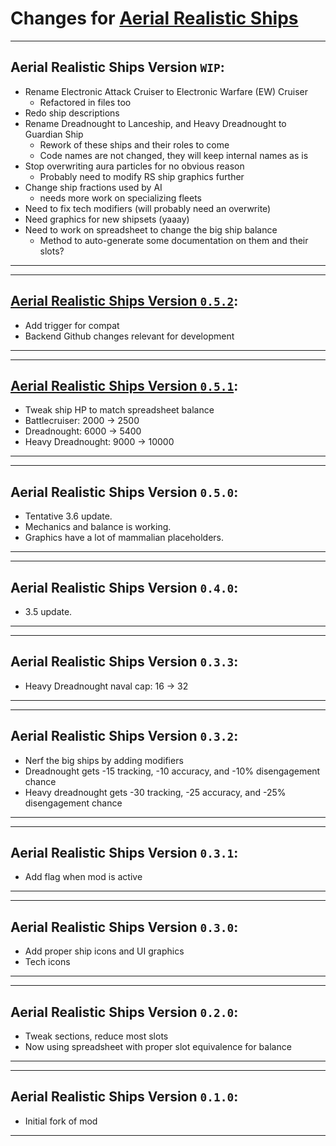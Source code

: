 # Changes for [Aerial Realistic Ships](https://steamcommunity.com/sharedfiles/filedetails/?id=2815979895)

---
## Aerial Realistic Ships Version `WIP`:
- Rename Electronic Attack Cruiser to Electronic Warfare (EW) Cruiser
  - Refactored in files too
- Redo ship descriptions
- Rename Dreadnought to Lanceship, and Heavy Dreadnought to Guardian Ship
  - Rework of these ships and their roles to come
  - Code names are not changed, they will keep internal names as is
- Stop overwriting aura particles for no obvious reason
  - Probably need to modify RS ship graphics further
- Change ship fractions used by AI
  - needs more work on specializing fleets
- Need to fix tech modifiers (will probably need an overwrite)
- Need graphics for new shipsets (yaaay)
- Need to work on spreadsheet to change the big ship balance
  - Method to auto-generate some documentation on them and their slots?
---

---
## [Aerial Realistic Ships Version `0.5.2`](https://github.com/Aerolfos/aerial_realistic_ships/releases/tag/v0.5.2):
- Add trigger for compat
- Backend Github changes relevant for development
---

---
## [Aerial Realistic Ships Version `0.5.1`](https://github.com/Aerolfos/aerial_realistic_ships/releases/tag/v0.5.1):
- Tweak ship HP to match spreadsheet balance
- Battlecruiser: 2000 -> 2500
- Dreadnought: 6000 -> 5400
- Heavy Dreadnought: 9000 -> 10000
---

---
## Aerial Realistic Ships Version `0.5.0`:
- Tentative 3.6 update.
- Mechanics and balance is working.
- Graphics have a lot of mammalian placeholders.
---

---
## Aerial Realistic Ships Version `0.4.0`:
- 3.5 update.
---

---
## Aerial Realistic Ships Version `0.3.3`:
- Heavy Dreadnought naval cap: 16 -> 32
---

---
## Aerial Realistic Ships Version `0.3.2`:
- Nerf the big ships by adding modifiers
- Dreadnought gets -15 tracking, -10 accuracy, and -10% disengagement chance
- Heavy dreadnought gets -30 tracking, -25 accuracy, and -25% disengagement chance
---

---
## Aerial Realistic Ships Version `0.3.1`:
- Add flag when mod is active
---

---
## Aerial Realistic Ships Version `0.3.0`:
- Add proper ship icons and UI graphics
- Tech icons
---

---
## Aerial Realistic Ships Version `0.2.0`:
- Tweak sections, reduce most slots
- Now using spreadsheet with proper slot equivalence for balance
---

---
## Aerial Realistic Ships Version `0.1.0`:
- Initial fork of mod
---
